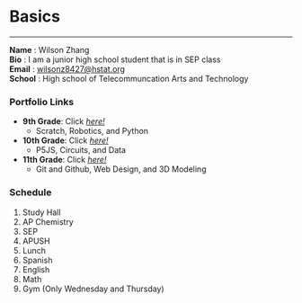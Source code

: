 # Basics  
---
**Name** : Wilson Zhang  
**Bio** : I am a junior high school student that is in SEP class  
**Email** : wilsonz8427@hstat.org  
**School** : High school of Telecommuncation Arts and Technology  

### Portfolio Links
* **9th Grade**: Click [*here!*](https://sites.google.com/a/hstat.org/wilsonz8427sep09)  
  * Scratch, Robotics, and Python
* **10th Grade**: Click [*here!*](https://sites.google.com/a/hstat.org/wilsonz8427sep10)  
  * P5JS, Circuits, and Data
* **11th Grade**: Click [*here!*](https://sites.google.com/a/hstat.org/wilsonz8427sep11/home)
  * Git and Github, Web Design, and 3D Modeling

### Schedule
1. Study Hall
2. AP Chemistry
3. SEP
4. APUSH
5. Lunch
6. Spanish
7. English
8. Math
9. Gym (Only Wednesday and Thursday)
